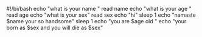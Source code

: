 #!/bi/bash
echo "what is your name "
read name 
echo "what is your age "
read age 
echo "what is your sex"
read sex
echo "hi"
sleep 1
echo "namaste $name your so handsome"
sleep 1
echo "you are $age old "
echo "your born as $sex and you will die as $sex"
